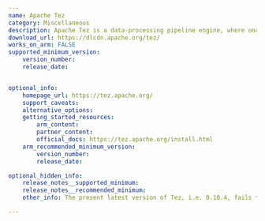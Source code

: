 ```yaml
---
name: Apache Tez
category: Miscellaneous
description: Apache Tez is a data-processing pipeline engine, where one can plug-in input, processing, and output implementations to perform arbitrary data-processing. It is envisioned as a low-level engine for higher abstractions such as Apache Hadoop Map-Reduce, Apache Pig, Apache Hive etc.
download_url: https://dlcdn.apache.org/tez/
works_on_arm: FALSE
supported_minimum_version:
    version_number:
    release_date:


optional_info:
    homepage_url: https://tez.apache.org/
    support_caveats:
    alternative_options:
    getting_started_resources:
        arm_content:
        partner_content:
        official_docs: https://tez.apache.org/install.html
    arm_recommended_minimum_version:
        version_number:
        release_date:

optional_hidden_info:
    release_notes__supported_minimum:
    release_notes__recommended_minimum:
    other_info: The present latest version of Tez, i.e. 0.10.4, fails to build on Neoverse N1 to find phantomJS for Linux/ARM64. PhantomJS pre-builds aren't available for Linux/ARM64. Kindly refer [here](https://phantomjs.org/download.html).

---
```

